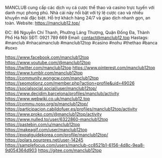 MANCLUB cung cấp các dịch vụ cá cược thể thao và casino trực tuyến với danh mục phong phú. Nhà cái này nổi bật với tỷ lệ cược cao và nhiều khuyến mãi đặc biệt. Hỗ trợ khách hàng 24/7 và giao dịch nhanh gọn, an toàn. Website: <a href="https://manclub12.top/">https://manclub12.top/</a>

ĐC: 86 Nguyễn Chí Thanh, Phường Láng Thượng, Quận Đống Đa, Thành Phố Hà Nội SĐT: 0921 789 669 Email: contact@manclub12.top Hastags: #manclub #nhacaimanclub #manclub12top #casino #nohu #thethao #banca #soxo



<a href="https://www.facebook.com/manclub12top">https://www.facebook.com/manclub12top</a>
<a href="https://www.youtube.com/@manclub12top">https://www.youtube.com/@manclub12top</a>
<a href="https://twitter.com/manclub12top">https://twitter.com/manclub12top</a>
<a href="https://www.pinterest.com/manclub12top">https://www.pinterest.com/manclub12top</a>
<a href="https://www.tumblr.com/manclub12top">https://www.tumblr.com/manclub12top</a>
<a href="https://community.wongcw.com/manclub12top">https://community.wongcw.com/manclub12top</a>
<a href="https://seomotionz.com/member.php?action=profile&uid=49026">https://seomotionz.com/member.php?action=profile&uid=49026</a>
<a href="https://socialsocial.social/user/manclub12top/">https://socialsocial.social/user/manclub12top/</a>
<a href="https://www.decidim.barcelona/profiles/manclub/activity">https://www.decidim.barcelona/profiles/manclub/activity</a>
<a href="https://www.webwiki.co.uk/manclub12.top">https://www.webwiki.co.uk/manclub12.top</a>
<a href="https://commu.nosv.org/p/manclub12top/">https://commu.nosv.org/p/manclub12top/</a>
<a href="https://participacion.cabildofuer.es/profiles/manclub12top/activity">https://participacion.cabildofuer.es/profiles/manclub12top/activity</a>
<a href="https://www.proko.com/@manclub12top/activity">https://www.proko.com/@manclub12top/activity</a>
<a href="https://www.nulled.to/user/6322860-manclub12top">https://www.nulled.to/user/6322860-manclub12top</a>
<a href="https://pastebin.com/u/manclub12top">https://pastebin.com/u/manclub12top</a>
<a href="https://makeagif.com/user/manclub12top">https://makeagif.com/user/manclub12top</a>
<a href="https://expatguidekorea.com/profile/manclub12top/">https://expatguidekorea.com/profile/manclub12top/</a>
<a href="https://polars.pourpres.net/user-14245">https://polars.pourpres.net/user-14245</a>
<a href="https://samplefocus.com/users/manclub-cc8521b1-6156-4d8c-9ea8-9d054364d903">https://samplefocus.com/users/manclub-cc8521b1-6156-4d8c-9ea8-9d054364d903</a>
<a href="https://gitee.com/manclub12top">https://gitee.com/manclub12top</a>
